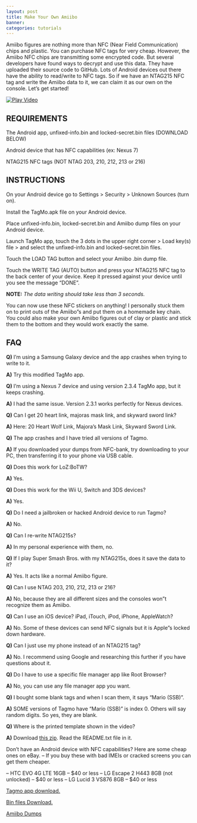 ```yaml
---
layout: post
title: Make Your Own Amiibo
banner: 
categories: tutorials
---
```


Amiibo figures are nothing more than NFC (Near Field Communication) chips and plastic. You can purchase NFC tags for very cheap. However, the Amiibo NFC chips are transmitting some encrypted code. But several developers have found ways to decrypt and use this data. They have uploaded their source code to GitHub. Lots of Android devices out there have the ability to read/write to NFC tags. So if we have an NTAG215 NFC tag and write the Amiibo data to it, we can claim it as our own on the console. Let’s get started!

[![Play Video](https://img.youtube.com/vi/0a0FJKGbYcU/0.jpg)](https://youtu.be/0a0FJKGbYcU)

## REQUIREMENTS
The Android app, unfixed-info.bin and locked-secret.bin files (DOWNLOAD BELOW)

Android device that has NFC capabilities (ex: Nexus 7)

NTAG215 NFC tags (NOT NTAG 203, 210, 212, 213 or 216)

## INSTRUCTIONS
On your Android device go to Settings > Security > Unknown Sources (turn on).

Install the TagMo.apk file on your Android device.

Place unfixed-info.bin, locked-secret.bin and Amiibo dump files on your Android device.

Launch TagMo app, touch the 3 dots in the upper right corner > Load key(s) file > and select the unfixed-info.bin and locked-secret.bin files.

Touch the LOAD TAG button and select your Amiibo .bin dump file.

Touch the WRITE TAG (AUTO) button and press your NTAG215 NFC tag to the back center of your device. Keep it pressed against your device until you see the message “DONE”.

**NOTE:** _The data writing should take less than 3 seconds._

You can now use these NFC stickers on anything! I personally stuck them on to print outs of the Amiibo”s and put them on a homemade key chain. You could also make your own Amiibo figures out of clay or plastic and stick them to the bottom and they would work exactly the same.

## FAQ
**Q)** I’m using a Samsung Galaxy device and the app crashes when trying to write to it.

**A)** Try this modified TagMo app.

**Q)** I’m using a Nexus 7 device and using version 2.3.4 TagMo app, but it keeps crashing.

**A)** I had the same issue. Version 2.3.1 works perfectly for Nexus devices.

**Q)** Can I get 20 heart link, majoras mask link, and skyward sword link?

**A)** Here: 20 Heart Wolf Link, Majora’s Mask Link, Skyward Sword Link.

**Q)** The app crashes and I have tried all versions of Tagmo.

**A)** If you downloaded your dumps from NFC-bank, try downloading to your PC, then transferring it to your phone via USB cable.

**Q)** Does this work for LoZ:BoTW?

**A)** Yes.

**Q)** Does this work for the Wii U, Switch and 3DS devices?

**A)** Yes.

**Q)** Do I need a jailbroken or hacked Android device to run Tagmo?

**A)** No.

**Q)** Can I re-write NTAG215s?

**A)** In my personal experience with them, no.

**Q)** If I play Super Smash Bros. with my NTAG215s, does it save the data to it?

**A)** Yes. It acts like a normal Amiibo figure.

**Q)** Can I use NTAG 203, 210, 212, 213 or 216?

**A)** No, because they are all different sizes and the consoles won”t recognize them as Amiibo.

**Q)** Can I use an iOS device? iPad, iTouch, iPod, iPhone, AppleWatch?

**A)** No. Some of these devices can send NFC signals but it is Apple”s locked down hardware.

**Q)** Can I just use my phone instead of an NTAG215 tag?

**A)** No. I recommend using Google and researching this further if you have questions about it.

**Q)** Do I have to use a specific file manager app like Root Browser?

**A)** No, you can use any file manager app you want.

**Q)** I bought some blank tags and when I scan them, it says “Mario (SSB)”.

**A)** SOME versions of Tagmo have “Mario (SSB)” is index 0. Others will say random digits. So yes, they are blank.

**Q)** Where is the printed template shown in the video?

**A)** Download [this zip](https://storage.googleapis.com/newagesoldier_dot_com/Amiibo%20Print%20Templates.zip). Read the README.txt file in it.

Don’t have an Android device with NFC capabilities? Here are some cheap ones on eBay.
– If you buy these with bad IMEIs or cracked screens you can get them cheaper.

– HTC EVO 4G LTE 16GB – $40 or less
– LG Escape 2 H443 8GB (not unlocked) – $40 or less
– LG Lucid 3 VS876 8GB – $40 or less

[Tagmo app download.](https://github.com/HiddenRambler/TagMo/releases)

[Bin files Download.](https://storage.googleapis.com/newagesoldier_dot_com/Amiibo%20Hacking.zip)

[Amiibo Dumps](https://nfc-bank.com/bins.php?categoryid=2)
